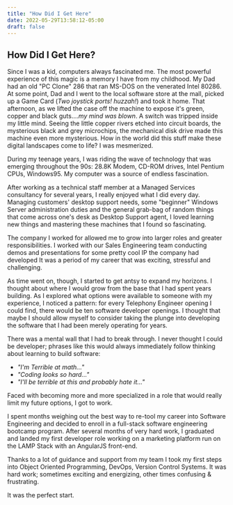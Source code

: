 ```yaml
---
title: "How Did I Get Here"
date: 2022-05-29T13:58:12-05:00
draft: false
---
```

## How Did I Get Here?
Since I was a kid, computers always fascinated me.  The most powerful experience of this magic is a memory I have from my childhood.  My Dad had an old "PC Clone" 286 that ran MS-DOS on the venerated Intel 80286.  At some point, Dad and I went to the local software store at the mall, picked up a Game Card (*Two joystick ports!* _huzzah!_) and took it home.  That afternoon, as we lifted the case off the machine to expose it's green, copper and black guts...._my mind was blown_.  A switch was tripped inside my little mind. Seeing the little copper rivers etched into circuit boards, the mysterious black and grey microchips, the mechanical disk drive made this machine even more mysterious.  How in the world did this stuff make these digital landscapes come to life? I was mesmerized.

During my teenage years, I was riding the wave of technology that was emerging throughout the 90s: 28.8K Modem, CD-ROM drives, Intel Pentium CPUs, Windows95. My computer was a source of endless fascination.

After working as a technical staff member at a Managed Services consultancy for several years, I really enjoyed what I did every day.  
Managing customers' desktop support needs, some "beginner" Windows Server administration duties and the general grab-bag of random things that come across one's desk as Desktop Support agent,
I loved learning new things and mastering these machines that I found so fascinating.

The company I worked for allowed me to grow into larger roles and greater responsibilities. I worked with our Sales Engineering team conducting demos and presentations for some pretty cool IP the company had developed
It was a period of my career that was exciting, stressful and challenging.

As time went on, though, I started to get antsy to expand my horizons.  I thought about where I would grow from the base that I had spent years building.  As I explored what options were available to someone with my experience, I noticed a pattern: for every Telephony Engineer opening I could find, there would be ten software developer openings.  I thought that maybe I should allow myself to consider taking the plunge into developing the software that I had been merely operating for years.

There was a mental wall that I had to break through.  I never thought I could be developer; phrases like this would always immediately follow thinking about learning to build software:

* _"I'm Terrible at math..."_
* _"Coding looks so hard..."_
* _"I'll be terrible at this and probably hate it..."_

Faced with becoming more and more specialized in a role that would really limit my future options, I got to work.

I spent months weighing out the best way to re-tool my career into Software Engineering and decided to enroll in a
full-stack software engineering bootcamp program.  After several months of very hard work, I graduated and landed
my first developer role working on a marketing platform run on the LAMP Stack with an AngularJS front-end.

Thanks to a lot of guidance and support from my team I took my first steps into Object Oriented Programming,
DevOps, Version Control Systems.  It was hard work; sometimes exciting and energizing, other times confusing & frustrating.

It was the perfect start.
